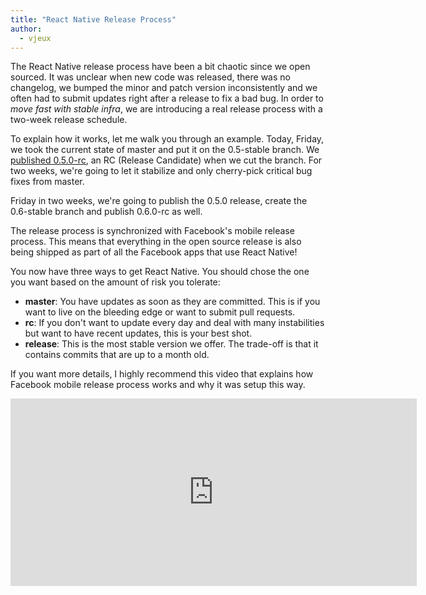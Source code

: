 ```yaml
---
title: "React Native Release Process"
author:
  - vjeux
---
```


The React Native release process have been a bit chaotic since we open sourced. It was unclear when new code was released, there was no changelog, we bumped the minor and patch version inconsistently and we often had to submit updates right after a release to fix a bad bug. In order to *move fast with stable infra*, we are introducing a real release process with a two-week release schedule.

To explain how it works, let me walk you through an example. Today, Friday, we took the current state of master and put it on the 0.5-stable branch. We [published 0.5.0-rc](https://github.com/facebook/react-native/releases/tag/v0.5.0-rc), an RC (Release Candidate) when we cut the branch. For two weeks, we're going to let it stabilize and only cherry-pick critical bug fixes from master.

Friday in two weeks, we're going to publish the 0.5.0 release, create the 0.6-stable branch and publish 0.6.0-rc as well.

The release process is synchronized with Facebook's mobile release process. This means that everything in the open source release is also being shipped as part of all the Facebook apps that use React Native!

You now have three ways to get React Native. You should chose the one you want based on the amount of risk you tolerate:

- **master**: You have updates as soon as they are committed. This is if you want to live on the bleeding edge or want to submit pull requests.
- **rc**: If you don't want to update every day and deal with many instabilities but want to have recent updates, this is your best shot.
- **release**: This is the most stable version we offer. The trade-off is that it contains commits that are up to a month old.

If you want more details, I highly recommend this video that explains how Facebook mobile release process works and why it was setup this way.

<iframe width="650" height="300" src="https://www.youtube.com/embed/mOyoTUETmSM" frameborder="0" allowfullscreen></iframe>
